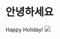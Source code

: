 # 안녕하세요
Happy Holiday!
<img src="{https://img.shields.io/badge/NAVER-03C75A?style=for-the-badge&logo=NAVER&logoColor=FFFFFF}" />


